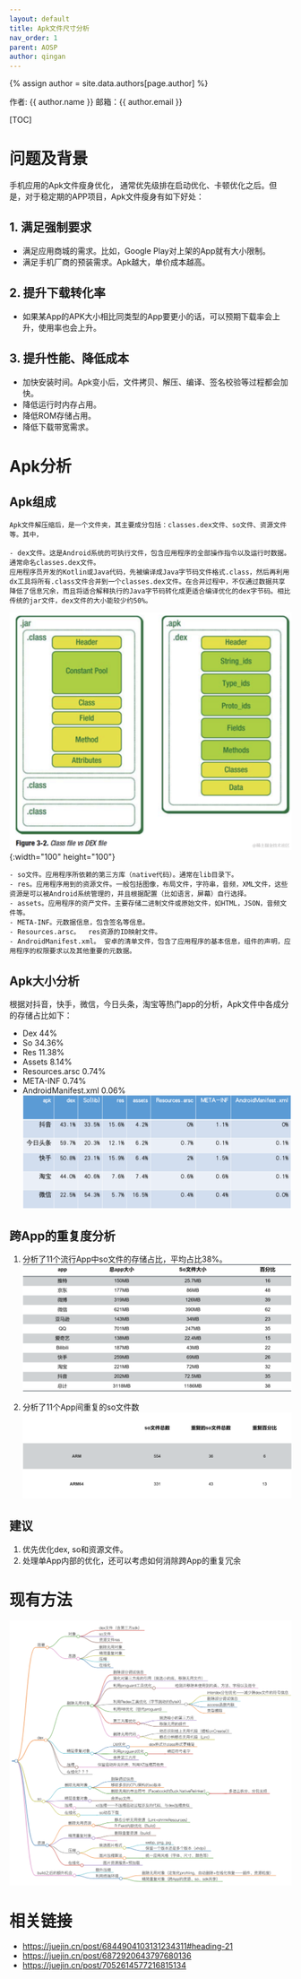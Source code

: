 ```yaml
---
layout: default
title: Apk文件尺寸分析
nav_order: 1
parent: AOSP
author: qingan
---
```

{% assign author = site.data.authors[page.author] %}
<div> 作者: {{ author.name }}  
 邮箱：{{ author.email }}
</div>

[TOC]

# 问题及背景
手机应用的Apk文件瘦身优化， 通常优先级排在启动优化、卡顿优化之后。但是，对于稳定期的APP项目，Apk文件瘦身有如下好处：

## 1. 满足强制要求
- 满足应用商城的需求。比如，Google Play对上架的App就有大小限制。
- 满足手机厂商的预装需求。Apk越大，单价成本越高。

## 2. 提升下载转化率
- 如果某App的APK大小相比同类型的App要更小的话，可以预期下载率会上升，使用率也会上升。

## 3. 提升性能、降低成本
- 加快安装时间。Apk变小后，文件拷贝、解压、编译、签名校验等过程都会加快。
- 降低运行时内存占用。
- 降低ROM存储占用。
- 降低下载带宽需求。

# Apk分析
## Apk组成
    Apk文件解压缩后，是一个文件夹，其主要成分包括：classes.dex文件、so文件、资源文件等。其中，

    - dex文件。这是Android系统的可执行文件，包含应用程序的全部操作指令以及运行时数据。通常命名classes.dex文件。
    应用程序员开发的Kotlin或Java代码，先被编译成Java字节码文件格式.class，然后再利用dx工具将所有.class文件合并到一个classes.dex文件。在合并过程中，不仅通过数据共享降低了信息冗余，而且将适合解释执行的Java字节码转化成更适合编译优化的dex字节码。相比传统的jar文件，dex文件的大小能较少约50%。
![Alt text](appSizePreview.assets/image-1.png){:width="100" height="100"}

    - so文件。应用程序所依赖的第三方库（native代码）。通常在lib目录下。
    - res。应用程序用到的资源文件。一般包括图像，布局文件，字符串，音频，XML文件，这些资源是可以被Android系统管理的，并且根据配置（比如语言，屏幕）自行选择。
    - assets。应用程序的资产文件。主要存储二进制文件或原始文件，如HTML，JSON，音频文件等。
    - META-INF。元数据信息，包含签名等信息。
    - Resources.arsc。  res资源的ID映射文件。
    - AndroidManifest.xml。 安卓的清单文件，包含了应用程序的基本信息，组件的声明，应用程序的权限要求以及其他重要的元数据。

## Apk大小分析
根据对抖音，快手，微信，今日头条，淘宝等热门app的分析，Apk文件中各成分的存储占比如下：
- Dex  44%
- So   34.36%
- Res   11.38%
- Assets  8.14%                                         
- Resources.arsc 0.74% 
- META-INF 0.74%
- AndroidManifest.xml 0.06%
![Alt text](appSizePreview.assets/image-4.png)

## 跨App的重复度分析
1. 分析了11个流行App中so文件的存储占比，平均占比38%。
![Alt text](appSizePreview.assets/image-6.png)

2. 分析了11个App间重复的so文件数
![Alt text](appSizePreview.assets/image-7.png)

## 建议
1. 优先优化dex, so和资源文件。
2. 处理单App内部的优化，还可以考虑如何消除跨App的重复冗余
# 现有方法
![Alt text](appSizePreview.assets/image-5.png)
# 相关链接
- https://juejin.cn/post/6844904103131234311#heading-21
- https://juejin.cn/post/6872920643797680136
- https://juejin.cn/post/7052614577216815134